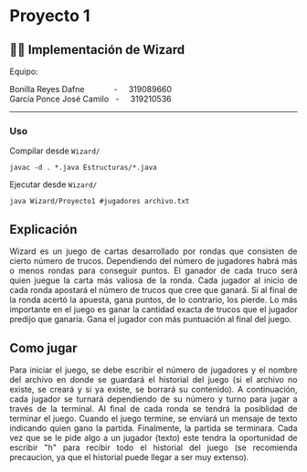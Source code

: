 # Proyecto 1

## 🔮🧙 Implementación de Wizard 

Equipo:

Bonilla Reyes Dafne &nbsp; &nbsp; &nbsp; &nbsp; &nbsp; &nbsp; - &nbsp; &nbsp; 319089660  
García Ponce José Camilo &nbsp; - &nbsp; &nbsp; 319210536

---

### Uso

Compilar desde `Wizard/`

```
javac -d . *.java Estructuras/*.java
```

Ejecutar desde `Wizard/`

```
java Wizard/Proyecto1 #jugadores archivo.txt
```

## Explicación

<div align="justify">
Wizard es un juego de cartas desarrollado por rondas que consisten de cierto número de trucos. Dependiendo del número de jugadores habrá más o menos rondas para conseguir puntos. El ganador de cada truco será quien juegue la carta más valiosa de la ronda. Cada jugador al inicio de cada ronda apostará el número de trucos que cree que ganará. Si al final de la ronda acertó la apuesta, gana puntos, de lo contrario, los pierde. Lo más importante en el juego es ganar la cantidad exacta de trucos que el jugador predijo que ganarı́a. Gana el jugador con más puntuación al final del juego. 
</div>

## Como jugar

<div align="justify">
Para iniciar el juego, se debe escribir el número de jugadores y el nombre del archivo en donde se guardará el historial del juego (si el archivo no existe, se creará y si ya existe, se borrará su contenido). A continuación, cada jugador se turnará dependiendo de su número y turno para jugar a través de la terminal. Al final de cada ronda se tendrá la posiblidad de terminar el juego. Cuando el juego termine, se enviará un mensaje de texto indicando quien gano la partida. Finalmente, la partida se terminara. Cada vez que se le pide algo a un jugador (texto) este tendra la oportunidad de escribir "h" para recibir todo el historial del juego (se recomienda precaucion, ya que el historial puede llegar a ser muy extenso).
</div>
